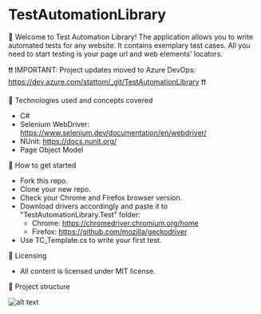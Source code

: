 # TestAutomationLibrary

:dart: Welcome to Test Automation Library!
The application allows you to write automated tests for any website. It contains exemplary test cases. All you need to start testing is your page url and web elements' locators.

:exclamation::exclamation: IMPORTANT: Project updates moved to Azure DevOps: https://dev.azure.com/stattom/_git/TestAutomationLibrary :exclamation::exclamation:

:gem: Technologies used and concepts covered

* C#
* Selenium WebDriver: https://www.selenium.dev/documentation/en/webdriver/
* NUnit: https://docs.nunit.org/
* Page Object Model

:gem: How to get started

* Fork this repo.
* Clone your new repo.
* Check your Chrome and Firefox browser version.
* Download drivers accordingly and paste it to "TestAutomationLibrary.Test" folder:
  * Chrome: https://chromedriver.chromium.org/home 
  * Firefox: https://github.com/mozilla/geckodriver
* Use TC_Template.cs to write your first test.

:gem: Licensing
* All content is licensed under MIT license.

:gem: Project structure

![alt text](https://github.com/stat-tom/TestAutomationLibrary/blob/main/ProjectStructure.jpg)
